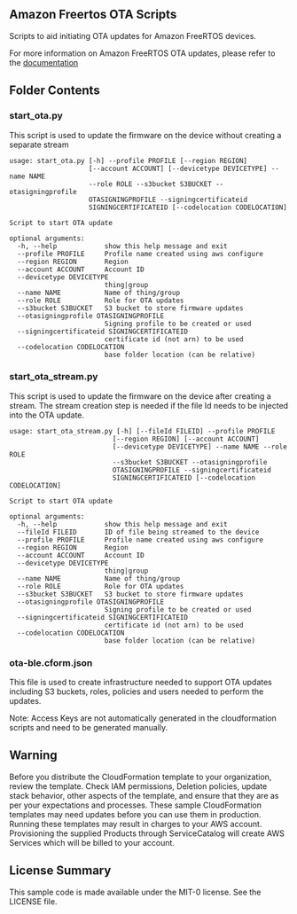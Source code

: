 ## Amazon Freertos OTA Scripts

Scripts to aid initiating OTA updates for Amazon FreeRTOS devices.

For more information on Amazon FreeRTOS OTA updates, please refer to the [documentation](https://docs.aws.amazon.com/freertos/latest/userguide/freertos-ota-dev.html)

## Folder Contents
### start_ota.py
This script is used to update the firmware on the device without creating a separate stream

    usage: start_ota.py [-h] --profile PROFILE [--region REGION]
                        [--account ACCOUNT] [--devicetype DEVICETYPE] --name NAME
                        --role ROLE --s3bucket S3BUCKET --otasigningprofile
                        OTASIGNINGPROFILE --signingcertificateid
                        SIGNINGCERTIFICATEID [--codelocation CODELOCATION]

    Script to start OTA update

    optional arguments:
      -h, --help            show this help message and exit
      --profile PROFILE     Profile name created using aws configure
      --region REGION       Region
      --account ACCOUNT     Account ID
      --devicetype DEVICETYPE
                            thing|group
      --name NAME           Name of thing/group
      --role ROLE           Role for OTA updates
      --s3bucket S3BUCKET   S3 bucket to store firmware updates
      --otasigningprofile OTASIGNINGPROFILE
                            Signing profile to be created or used
      --signingcertificateid SIGNINGCERTIFICATEID
                            certificate id (not arn) to be used
      --codelocation CODELOCATION
                            base folder location (can be relative)


### start_ota_stream.py
This script is used to update the firmware on the device after creating a stream. The stream creation step is needed if the file Id needs to be injected into the OTA update.

    usage: start_ota_stream.py [-h] [--fileId FILEID] --profile PROFILE
                              [--region REGION] [--account ACCOUNT]
                              [--devicetype DEVICETYPE] --name NAME --role ROLE
                              --s3bucket S3BUCKET --otasigningprofile
                              OTASIGNINGPROFILE --signingcertificateid
                              SIGNINGCERTIFICATEID [--codelocation CODELOCATION]

    Script to start OTA update

    optional arguments:
      -h, --help            show this help message and exit
      --fileId FILEID       ID of file being streamed to the device
      --profile PROFILE     Profile name created using aws configure
      --region REGION       Region
      --account ACCOUNT     Account ID
      --devicetype DEVICETYPE
                            thing|group
      --name NAME           Name of thing/group
      --role ROLE           Role for OTA updates
      --s3bucket S3BUCKET   S3 bucket to store firmware updates
      --otasigningprofile OTASIGNINGPROFILE
                            Signing profile to be created or used
      --signingcertificateid SIGNINGCERTIFICATEID
                            certificate id (not arn) to be used
      --codelocation CODELOCATION
                            base folder location (can be relative)


### ota-ble.cform.json
This file is used to create infrastructure needed to support OTA updates including S3 buckets, roles, policies and users needed to perform the updates. 

Note: Access Keys are not automatically generated in the cloudformation scripts and need to be generated manually.


## Warning
Before you distribute the CloudFormation template to your organization, review the template. Check IAM permissions, Deletion policies, update stack behavior, other aspects of the template, and ensure that they are as per your expectations and processes. These sample CloudFormation templates may need updates before you can use them in production. Running these templates may result in charges to your AWS account. Provisioning the supplied Products through ServiceCatalog will create AWS Services which will be billed to your account.

## License Summary

This sample code is made available under the MIT-0 license. See the LICENSE file.

